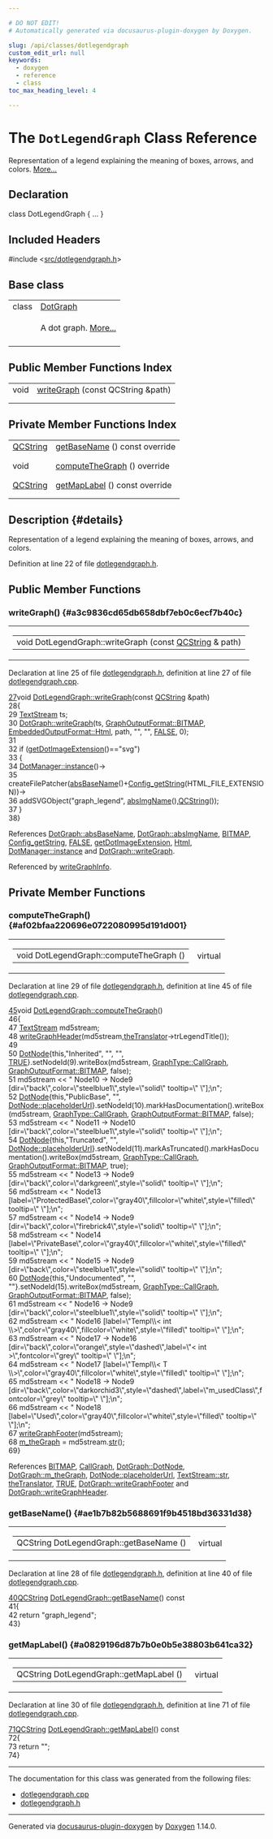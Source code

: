 ```yaml
---

# DO NOT EDIT!
# Automatically generated via docusaurus-plugin-doxygen by Doxygen.

slug: /api/classes/dotlegendgraph
custom_edit_url: null
keywords:
  - doxygen
  - reference
  - class
toc_max_heading_level: 4

---
```


<div class="doxyPage">

# The `DotLegendGraph` Class Reference

<p>Representation of a legend explaining the meaning of boxes, arrows, and colors. <a href="#details">More...</a></p>

## Declaration

<div class="doxyDeclaration">
class DotLegendGraph { ... }
</div>

## Included Headers

<div class="doxyIncludesList">#include &lt;<a href="/web-doxygen/docs/api/files/src/dotlegendgraph-h">src/dotlegendgraph.h</a>&gt;
</div>

## Base class

<table class="doxyMembersIndex">

<tr class="doxyMemberIndexItem">
<td class="doxyMemberIndexItemType" align="left" valign="top">class</td>
<td class="doxyMemberIndexItemName" align="left" valign="top"><a href="/web-doxygen/docs/api/classes/dotgraph">DotGraph</a></td>
</tr>
<tr class="doxyMemberIndexDescription">
<td class="doxyMemberIndexDescriptionLeft"></td>
<td class="doxyMemberIndexDescriptionRight">
<p>A dot graph. <a href="/web-doxygen/docs/api/classes/dotgraph/#details">More...</a></p>
</td>
</tr>
<tr class="doxyMemberIndexSeparator">
<td class="doxyMemberIndexSeparator" colspan="2"></td>
</tr>

</table>

## Public Member Functions Index

<table class="doxyMembersIndex">

<tr class="doxyMemberIndexItem">
<td class="doxyMemberIndexItemType" align="left" valign="top">void</td>
<td class="doxyMemberIndexItemName" align="left" valign="top"><a href="#a3c9836cd65db658dbf7eb0c6ecf7b40c">writeGraph</a> (const QCString &amp;path)</td>
</tr>
<tr class="doxyMemberIndexDescription">
<td class="doxyMemberIndexDescriptionLeft"></td>
<td class="doxyMemberIndexDescriptionRight">
</td>
</tr>
<tr class="doxyMemberIndexSeparator">
<td class="doxyMemberIndexSeparator" colspan="2"></td>
</tr>

</table>

## Private Member Functions Index

<table class="doxyMembersIndex">

<tr class="doxyMemberIndexItem">
<td class="doxyMemberIndexItemType" align="left" valign="top"><a href="/web-doxygen/docs/api/classes/qcstring">QCString</a></td>
<td class="doxyMemberIndexItemName" align="left" valign="top"><a href="#ae1b7b82b5688691f9b4518bd36331d38">getBaseName</a> () const override</td>
</tr>
<tr class="doxyMemberIndexDescription">
<td class="doxyMemberIndexDescriptionLeft"></td>
<td class="doxyMemberIndexDescriptionRight">
</td>
</tr>
<tr class="doxyMemberIndexSeparator">
<td class="doxyMemberIndexSeparator" colspan="2"></td>
</tr>

<tr class="doxyMemberIndexItem">
<td class="doxyMemberIndexItemType" align="left" valign="top">void</td>
<td class="doxyMemberIndexItemName" align="left" valign="top"><a href="#af02bfaa220696e0722080995d191d001">computeTheGraph</a> () override</td>
</tr>
<tr class="doxyMemberIndexDescription">
<td class="doxyMemberIndexDescriptionLeft"></td>
<td class="doxyMemberIndexDescriptionRight">
</td>
</tr>
<tr class="doxyMemberIndexSeparator">
<td class="doxyMemberIndexSeparator" colspan="2"></td>
</tr>

<tr class="doxyMemberIndexItem">
<td class="doxyMemberIndexItemType" align="left" valign="top"><a href="/web-doxygen/docs/api/classes/qcstring">QCString</a></td>
<td class="doxyMemberIndexItemName" align="left" valign="top"><a href="#a0829196d87b7b0e0b5e38803b641ca32">getMapLabel</a> () const override</td>
</tr>
<tr class="doxyMemberIndexDescription">
<td class="doxyMemberIndexDescriptionLeft"></td>
<td class="doxyMemberIndexDescriptionRight">
</td>
</tr>
<tr class="doxyMemberIndexSeparator">
<td class="doxyMemberIndexSeparator" colspan="2"></td>
</tr>

</table>

## Description {#details}

<p>Representation of a legend explaining the meaning of boxes, arrows, and colors.</p>

<p>Definition at line 22 of file <a href="/web-doxygen/docs/api/files/src/dotlegendgraph-h">dotlegendgraph.h</a>.</p>


<div class="doxySectionDef">

## Public Member Functions

### writeGraph() {#a3c9836cd65db658dbf7eb0c6ecf7b40c}

<div class="doxyMemberItem">
<div class="doxyMemberProto">
<table class="doxyMemberLabels">
<tr class="doxyMemberLabels">
<td class="doxyMemberLabelsLeft">
<table class="doxyMemberName">
<tr>
<td class="doxyMemberName">void DotLegendGraph::writeGraph (const <a href="/web-doxygen/docs/api/classes/qcstring">QCString</a> &amp; path)</td>
</tr>
</table>
</td>
</tr>
</table>
</div>
<div class="doxyMemberDoc">



<p>Declaration at line 25 of file <a href="/web-doxygen/docs/api/files/src/dotlegendgraph-h">dotlegendgraph.h</a>, definition at line 27 of file <a href="/web-doxygen/docs/api/files/src/dotlegendgraph-cpp">dotlegendgraph.cpp</a>.</p>


<div class="doxyProgramListing">

<div class="doxyCodeLine"><span class="doxyLineNumber"><a href="#a3c9836cd65db658dbf7eb0c6ecf7b40c">27</a></span><span class="doxyLineContent"><span class="doxyHighlightKeywordType">void</span><span class="doxyHighlight"> <a href="#a3c9836cd65db658dbf7eb0c6ecf7b40c">DotLegendGraph::writeGraph</a>(</span><span class="doxyHighlightKeyword">const</span><span class="doxyHighlight"> <a href="/web-doxygen/docs/api/classes/qcstring">QCString</a> &amp;path)</span></span></div>
<div class="doxyCodeLine"><span class="doxyLineNumber">28</span><span class="doxyLineContent"><span class="doxyHighlight">{</span></span></div>
<div class="doxyCodeLine"><span class="doxyLineNumber">29</span><span class="doxyLineContent"><span class="doxyHighlight">  <a href="/web-doxygen/docs/api/classes/textstream">TextStream</a> ts;</span></span></div>
<div class="doxyCodeLine"><span class="doxyLineNumber">30</span><span class="doxyLineContent"><span class="doxyHighlight">  <a href="/web-doxygen/docs/api/classes/dotgraph/#ae6cbbb6ad88d59dec93692d8c6f70a07">DotGraph::writeGraph</a>(ts, <a href="/web-doxygen/docs/api/files/src/dotgraph-h/#ac60ef98d62b78366a17c9f1bda96523fa75948fda661fec9a2342cec45646e544">GraphOutputFormat::BITMAP</a>, <a href="/web-doxygen/docs/api/files/src/dotgraph-h/#a8680135da08a5ef57cebe20060912dcca3135f4019bee015e2d1ae7f77f9f3f64">EmbeddedOutputFormat::Html</a>, path, </span><span class="doxyHighlightStringLiteral">""</span><span class="doxyHighlight">, </span><span class="doxyHighlightStringLiteral">""</span><span class="doxyHighlight">, <a href="/web-doxygen/docs/api/files/src/qcstring-h/#aa93f0eb578d23995850d61f7d61c55c1">FALSE</a>, 0);</span></span></div>
<div class="doxyCodeLine"><span class="doxyLineNumber">31</span></div>
<div class="doxyCodeLine"><span class="doxyLineNumber">32</span><span class="doxyLineContent"><span class="doxyHighlight">  </span><span class="doxyHighlightKeywordFlow">if</span><span class="doxyHighlight"> (<a href="/web-doxygen/docs/api/files/src/util-cpp/#ab1cc08326518f249ccae693a16f6a10d">getDotImageExtension</a>()==</span><span class="doxyHighlightStringLiteral">"svg"</span><span class="doxyHighlight">)</span></span></div>
<div class="doxyCodeLine"><span class="doxyLineNumber">33</span><span class="doxyLineContent"><span class="doxyHighlight">  {</span></span></div>
<div class="doxyCodeLine"><span class="doxyLineNumber">34</span><span class="doxyLineContent"><span class="doxyHighlight">    <a href="/web-doxygen/docs/api/classes/dotmanager/#af6eb5ac505738992f7440e4a5948997f">DotManager::instance</a>()-&gt;</span></span></div>
<div class="doxyCodeLine"><span class="doxyLineNumber">35</span><span class="doxyLineContent"><span class="doxyHighlight">      createFilePatcher(<a href="/web-doxygen/docs/api/classes/dotgraph/#a00a105210cfc45c863c9cdc3ffbf846b">absBaseName</a>()+<a href="/web-doxygen/docs/api/files/src/config-h/#a737741e6991bdb5694a50075437a9d89">Config_getString</a>(HTML_FILE_EXTENSION))-&gt;</span></span></div>
<div class="doxyCodeLine"><span class="doxyLineNumber">36</span><span class="doxyLineContent"><span class="doxyHighlight">      addSVGObject(</span><span class="doxyHighlightStringLiteral">"graph_legend"</span><span class="doxyHighlight">, <a href="/web-doxygen/docs/api/classes/dotgraph/#a241721d514fbcc695b83683c2be89018">absImgName</a>(),<a href="/web-doxygen/docs/api/classes/qcstring">QCString</a>());</span></span></div>
<div class="doxyCodeLine"><span class="doxyLineNumber">37</span><span class="doxyLineContent"><span class="doxyHighlight">  }</span></span></div>
<div class="doxyCodeLine"><span class="doxyLineNumber">38</span><span class="doxyLineContent"><span class="doxyHighlight">}</span></span></div>

</div>


<p>References <a href="/web-doxygen/docs/api/classes/dotgraph/#a00a105210cfc45c863c9cdc3ffbf846b">DotGraph::absBaseName</a>, <a href="/web-doxygen/docs/api/classes/dotgraph/#a241721d514fbcc695b83683c2be89018">DotGraph::absImgName</a>, <a href="/web-doxygen/docs/api/files/src/dotgraph-h/#ac60ef98d62b78366a17c9f1bda96523fa75948fda661fec9a2342cec45646e544">BITMAP</a>, <a href="/web-doxygen/docs/api/files/src/config-h/#a737741e6991bdb5694a50075437a9d89">Config_getString</a>, <a href="/web-doxygen/docs/api/files/src/qcstring-h/#aa93f0eb578d23995850d61f7d61c55c1">FALSE</a>, <a href="/web-doxygen/docs/api/files/src/util-cpp/#ab1cc08326518f249ccae693a16f6a10d">getDotImageExtension</a>, <a href="/web-doxygen/docs/api/files/src/dotgraph-h/#a8680135da08a5ef57cebe20060912dcca3135f4019bee015e2d1ae7f77f9f3f64">Html</a>, <a href="/web-doxygen/docs/api/classes/dotmanager/#af6eb5ac505738992f7440e4a5948997f">DotManager::instance</a> and <a href="/web-doxygen/docs/api/classes/dotgraph/#ae6cbbb6ad88d59dec93692d8c6f70a07">DotGraph::writeGraph</a>.</p>


<p>Referenced by <a href="/web-doxygen/docs/api/files/src/index-cpp/#a256c275d3b654245e85d7c04e8f417b9">writeGraphInfo</a>.</p>

</div>
</div>

</div>

<div class="doxySectionDef">

## Private Member Functions

### computeTheGraph() {#af02bfaa220696e0722080995d191d001}

<div class="doxyMemberItem">
<div class="doxyMemberProto">
<table class="doxyMemberLabels">
<tr class="doxyMemberLabels">
<td class="doxyMemberLabelsLeft">
<table class="doxyMemberName">
<tr>
<td class="doxyMemberName">void DotLegendGraph::computeTheGraph ()</td>
</tr>
</table>
</td>
<td class="doxyMemberLabelsRight">
<span class="doxyMemberLabels">
<span class="doxyMemberLabel virtual">virtual</span>
</span>
</td>
</tr>
</table>
</div>
<div class="doxyMemberDoc">



<p>Declaration at line 29 of file <a href="/web-doxygen/docs/api/files/src/dotlegendgraph-h">dotlegendgraph.h</a>, definition at line 45 of file <a href="/web-doxygen/docs/api/files/src/dotlegendgraph-cpp">dotlegendgraph.cpp</a>.</p>


<div class="doxyProgramListing">

<div class="doxyCodeLine"><span class="doxyLineNumber"><a href="#af02bfaa220696e0722080995d191d001">45</a></span><span class="doxyLineContent"><span class="doxyHighlightKeywordType">void</span><span class="doxyHighlight"> <a href="#af02bfaa220696e0722080995d191d001">DotLegendGraph::computeTheGraph</a>()</span></span></div>
<div class="doxyCodeLine"><span class="doxyLineNumber">46</span><span class="doxyLineContent"><span class="doxyHighlight">{</span></span></div>
<div class="doxyCodeLine"><span class="doxyLineNumber">47</span><span class="doxyLineContent"><span class="doxyHighlight">  <a href="/web-doxygen/docs/api/classes/textstream">TextStream</a> md5stream;</span></span></div>
<div class="doxyCodeLine"><span class="doxyLineNumber">48</span><span class="doxyLineContent"><span class="doxyHighlight">  <a href="/web-doxygen/docs/api/classes/dotgraph/#a4e1ec8b0e7ecc8e0d27c869e43d75640">writeGraphHeader</a>(md5stream,<a href="/web-doxygen/docs/api/files/src/language-cpp/#a07b18e39f7c5156cd370829e7e6f8534">theTranslator</a>-&gt;trLegendTitle());</span></span></div>
<div class="doxyCodeLine"><span class="doxyLineNumber">49</span></div>
<div class="doxyCodeLine"><span class="doxyLineNumber">50</span><span class="doxyLineContent"><span class="doxyHighlight">  <a href="/web-doxygen/docs/api/classes/dotgraph/#aef4faee1d16e4f21bb649b73001e3261">DotNode</a>{</span><span class="doxyHighlightKeyword">this</span><span class="doxyHighlight">,</span><span class="doxyHighlightStringLiteral">"Inherited"</span><span class="doxyHighlight">, </span><span class="doxyHighlightStringLiteral">""</span><span class="doxyHighlight">, </span><span class="doxyHighlightStringLiteral">""</span><span class="doxyHighlight">, <a href="/web-doxygen/docs/api/files/src/qcstring-h/#aa8cecfc5c5c054d2875c03e77b7be15d">TRUE</a>}.setNodeId(9).writeBox(md5stream, <a href="/web-doxygen/docs/api/files/src/dotgraph-h/#a0c7c85309652245e03563b127f451f72a9d0f6d0fe9c95c9cb09769b9879db1ff">GraphType::CallGraph</a>, <a href="/web-doxygen/docs/api/files/src/dotgraph-h/#ac60ef98d62b78366a17c9f1bda96523fa75948fda661fec9a2342cec45646e544">GraphOutputFormat::BITMAP</a>, </span><span class="doxyHighlightKeyword">false</span><span class="doxyHighlight">);</span></span></div>
<div class="doxyCodeLine"><span class="doxyLineNumber">51</span><span class="doxyLineContent"><span class="doxyHighlight">  md5stream &lt;&lt; </span><span class="doxyHighlightStringLiteral">"  Node10 -&gt; Node9 [dir=\"back\",color=\"steelblue1\",style=\"solid\" tooltip=\" \"];\n"</span><span class="doxyHighlight">;</span></span></div>
<div class="doxyCodeLine"><span class="doxyLineNumber">52</span><span class="doxyLineContent"><span class="doxyHighlight">  <a href="/web-doxygen/docs/api/classes/dotgraph/#aef4faee1d16e4f21bb649b73001e3261">DotNode</a>{</span><span class="doxyHighlightKeyword">this</span><span class="doxyHighlight">,</span><span class="doxyHighlightStringLiteral">"PublicBase"</span><span class="doxyHighlight">, </span><span class="doxyHighlightStringLiteral">""</span><span class="doxyHighlight">, <a href="/web-doxygen/docs/api/classes/dotnode/#ad1c9b1e1192faac2bf956a6a3043be0c">DotNode::placeholderUrl</a>}.setNodeId(10).markHasDocumentation().writeBox(md5stream, <a href="/web-doxygen/docs/api/files/src/dotgraph-h/#a0c7c85309652245e03563b127f451f72a9d0f6d0fe9c95c9cb09769b9879db1ff">GraphType::CallGraph</a>, <a href="/web-doxygen/docs/api/files/src/dotgraph-h/#ac60ef98d62b78366a17c9f1bda96523fa75948fda661fec9a2342cec45646e544">GraphOutputFormat::BITMAP</a>, </span><span class="doxyHighlightKeyword">false</span><span class="doxyHighlight">);</span></span></div>
<div class="doxyCodeLine"><span class="doxyLineNumber">53</span><span class="doxyLineContent"><span class="doxyHighlight">  md5stream &lt;&lt; </span><span class="doxyHighlightStringLiteral">"  Node11 -&gt; Node10 [dir=\"back\",color=\"steelblue1\",style=\"solid\" tooltip=\" \"];\n"</span><span class="doxyHighlight">;</span></span></div>
<div class="doxyCodeLine"><span class="doxyLineNumber">54</span><span class="doxyLineContent"><span class="doxyHighlight">  <a href="/web-doxygen/docs/api/classes/dotgraph/#aef4faee1d16e4f21bb649b73001e3261">DotNode</a>{</span><span class="doxyHighlightKeyword">this</span><span class="doxyHighlight">,</span><span class="doxyHighlightStringLiteral">"Truncated"</span><span class="doxyHighlight">, </span><span class="doxyHighlightStringLiteral">""</span><span class="doxyHighlight">, <a href="/web-doxygen/docs/api/classes/dotnode/#ad1c9b1e1192faac2bf956a6a3043be0c">DotNode::placeholderUrl</a>}.setNodeId(11).markAsTruncated().markHasDocumentation().writeBox(md5stream, <a href="/web-doxygen/docs/api/files/src/dotgraph-h/#a0c7c85309652245e03563b127f451f72a9d0f6d0fe9c95c9cb09769b9879db1ff">GraphType::CallGraph</a>, <a href="/web-doxygen/docs/api/files/src/dotgraph-h/#ac60ef98d62b78366a17c9f1bda96523fa75948fda661fec9a2342cec45646e544">GraphOutputFormat::BITMAP</a>, </span><span class="doxyHighlightKeyword">true</span><span class="doxyHighlight">);</span></span></div>
<div class="doxyCodeLine"><span class="doxyLineNumber">55</span><span class="doxyLineContent"><span class="doxyHighlight">  md5stream &lt;&lt; </span><span class="doxyHighlightStringLiteral">"  Node13 -&gt; Node9 [dir=\"back\",color=\"darkgreen\",style=\"solid\" tooltip=\" \"];\n"</span><span class="doxyHighlight">;</span></span></div>
<div class="doxyCodeLine"><span class="doxyLineNumber">56</span><span class="doxyLineContent"><span class="doxyHighlight">  md5stream &lt;&lt; </span><span class="doxyHighlightStringLiteral">"  Node13 [label=\"ProtectedBase\",color=\"gray40\",fillcolor=\"white\",style=\"filled\" tooltip=\" \"];\n"</span><span class="doxyHighlight">;</span></span></div>
<div class="doxyCodeLine"><span class="doxyLineNumber">57</span><span class="doxyLineContent"><span class="doxyHighlight">  md5stream &lt;&lt; </span><span class="doxyHighlightStringLiteral">"  Node14 -&gt; Node9 [dir=\"back\",color=\"firebrick4\",style=\"solid\" tooltip=\" \"];\n"</span><span class="doxyHighlight">;</span></span></div>
<div class="doxyCodeLine"><span class="doxyLineNumber">58</span><span class="doxyLineContent"><span class="doxyHighlight">  md5stream &lt;&lt; </span><span class="doxyHighlightStringLiteral">"  Node14 [label=\"PrivateBase\",color=\"gray40\",fillcolor=\"white\",style=\"filled\" tooltip=\" \"];\n"</span><span class="doxyHighlight">;</span></span></div>
<div class="doxyCodeLine"><span class="doxyLineNumber">59</span><span class="doxyLineContent"><span class="doxyHighlight">  md5stream &lt;&lt; </span><span class="doxyHighlightStringLiteral">"  Node15 -&gt; Node9 [dir=\"back\",color=\"steelblue1\",style=\"solid\" tooltip=\" \"];\n"</span><span class="doxyHighlight">;</span></span></div>
<div class="doxyCodeLine"><span class="doxyLineNumber">60</span><span class="doxyLineContent"><span class="doxyHighlight">  <a href="/web-doxygen/docs/api/classes/dotgraph/#aef4faee1d16e4f21bb649b73001e3261">DotNode</a>{</span><span class="doxyHighlightKeyword">this</span><span class="doxyHighlight">,</span><span class="doxyHighlightStringLiteral">"Undocumented"</span><span class="doxyHighlight">, </span><span class="doxyHighlightStringLiteral">""</span><span class="doxyHighlight">, </span><span class="doxyHighlightStringLiteral">""</span><span class="doxyHighlight">}.setNodeId(15).writeBox(md5stream, <a href="/web-doxygen/docs/api/files/src/dotgraph-h/#a0c7c85309652245e03563b127f451f72a9d0f6d0fe9c95c9cb09769b9879db1ff">GraphType::CallGraph</a>, <a href="/web-doxygen/docs/api/files/src/dotgraph-h/#ac60ef98d62b78366a17c9f1bda96523fa75948fda661fec9a2342cec45646e544">GraphOutputFormat::BITMAP</a>, </span><span class="doxyHighlightKeyword">false</span><span class="doxyHighlight">);</span></span></div>
<div class="doxyCodeLine"><span class="doxyLineNumber">61</span><span class="doxyLineContent"><span class="doxyHighlight">  md5stream &lt;&lt; </span><span class="doxyHighlightStringLiteral">"  Node16 -&gt; Node9 [dir=\"back\",color=\"steelblue1\",style=\"solid\" tooltip=\" \"];\n"</span><span class="doxyHighlight">;</span></span></div>
<div class="doxyCodeLine"><span class="doxyLineNumber">62</span><span class="doxyLineContent"><span class="doxyHighlight">  md5stream &lt;&lt; </span><span class="doxyHighlightStringLiteral">"  Node16 [label=\"Templ\\&lt; int \\&gt;\",color=\"gray40\",fillcolor=\"white\",style=\"filled\" tooltip=\" \"];\n"</span><span class="doxyHighlight">;</span></span></div>
<div class="doxyCodeLine"><span class="doxyLineNumber">63</span><span class="doxyLineContent"><span class="doxyHighlight">  md5stream &lt;&lt; </span><span class="doxyHighlightStringLiteral">"  Node17 -&gt; Node16 [dir=\"back\",color=\"orange\",style=\"dashed\",label=\"&lt; int &gt;\",fontcolor=\"grey\" tooltip=\" \"];\n"</span><span class="doxyHighlight">;</span></span></div>
<div class="doxyCodeLine"><span class="doxyLineNumber">64</span><span class="doxyLineContent"><span class="doxyHighlight">  md5stream &lt;&lt; </span><span class="doxyHighlightStringLiteral">"  Node17 [label=\"Templ\\&lt; T \\&gt;\",color=\"gray40\",fillcolor=\"white\",style=\"filled\" tooltip=\" \"];\n"</span><span class="doxyHighlight">;</span></span></div>
<div class="doxyCodeLine"><span class="doxyLineNumber">65</span><span class="doxyLineContent"><span class="doxyHighlight">  md5stream &lt;&lt; </span><span class="doxyHighlightStringLiteral">"  Node18 -&gt; Node9 [dir=\"back\",color=\"darkorchid3\",style=\"dashed\",label=\"m_usedClass\",fontcolor=\"grey\" tooltip=\" \"];\n"</span><span class="doxyHighlight">;</span></span></div>
<div class="doxyCodeLine"><span class="doxyLineNumber">66</span><span class="doxyLineContent"><span class="doxyHighlight">  md5stream &lt;&lt; </span><span class="doxyHighlightStringLiteral">"  Node18 [label=\"Used\",color=\"gray40\",fillcolor=\"white\",style=\"filled\" tooltip=\" \"];\n"</span><span class="doxyHighlight">;</span></span></div>
<div class="doxyCodeLine"><span class="doxyLineNumber">67</span><span class="doxyLineContent"><span class="doxyHighlight">  <a href="/web-doxygen/docs/api/classes/dotgraph/#a256ce4336c69cbb9b15e473afc456805">writeGraphFooter</a>(md5stream);</span></span></div>
<div class="doxyCodeLine"><span class="doxyLineNumber">68</span><span class="doxyLineContent"><span class="doxyHighlight">  <a href="/web-doxygen/docs/api/classes/dotgraph/#ab5e616cb48fb662c41e80b713792bc58">m_theGraph</a> = md5stream.<a href="/web-doxygen/docs/api/classes/textstream/#aca8457da22d874f4eb30b35ffe87ebd0">str</a>();</span></span></div>
<div class="doxyCodeLine"><span class="doxyLineNumber">69</span><span class="doxyLineContent"><span class="doxyHighlight">}</span></span></div>

</div>


<p>References <a href="/web-doxygen/docs/api/files/src/dotgraph-h/#ac60ef98d62b78366a17c9f1bda96523fa75948fda661fec9a2342cec45646e544">BITMAP</a>, <a href="/web-doxygen/docs/api/files/src/dotgraph-h/#a0c7c85309652245e03563b127f451f72a9d0f6d0fe9c95c9cb09769b9879db1ff">CallGraph</a>, <a href="/web-doxygen/docs/api/classes/dotgraph/#aef4faee1d16e4f21bb649b73001e3261">DotGraph::DotNode</a>, <a href="/web-doxygen/docs/api/classes/dotgraph/#ab5e616cb48fb662c41e80b713792bc58">DotGraph::m_theGraph</a>, <a href="/web-doxygen/docs/api/classes/dotnode/#ad1c9b1e1192faac2bf956a6a3043be0c">DotNode::placeholderUrl</a>, <a href="/web-doxygen/docs/api/classes/textstream/#aca8457da22d874f4eb30b35ffe87ebd0">TextStream::str</a>, <a href="/web-doxygen/docs/api/files/src/language-cpp/#a07b18e39f7c5156cd370829e7e6f8534">theTranslator</a>, <a href="/web-doxygen/docs/api/files/src/qcstring-h/#aa8cecfc5c5c054d2875c03e77b7be15d">TRUE</a>, <a href="/web-doxygen/docs/api/classes/dotgraph/#a256ce4336c69cbb9b15e473afc456805">DotGraph::writeGraphFooter</a> and <a href="/web-doxygen/docs/api/classes/dotgraph/#a4e1ec8b0e7ecc8e0d27c869e43d75640">DotGraph::writeGraphHeader</a>.</p>

</div>
</div>

### getBaseName() {#ae1b7b82b5688691f9b4518bd36331d38}

<div class="doxyMemberItem">
<div class="doxyMemberProto">
<table class="doxyMemberLabels">
<tr class="doxyMemberLabels">
<td class="doxyMemberLabelsLeft">
<table class="doxyMemberName">
<tr>
<td class="doxyMemberName">QCString DotLegendGraph::getBaseName ()</td>
</tr>
</table>
</td>
<td class="doxyMemberLabelsRight">
<span class="doxyMemberLabels">
<span class="doxyMemberLabel virtual">virtual</span>
</span>
</td>
</tr>
</table>
</div>
<div class="doxyMemberDoc">



<p>Declaration at line 28 of file <a href="/web-doxygen/docs/api/files/src/dotlegendgraph-h">dotlegendgraph.h</a>, definition at line 40 of file <a href="/web-doxygen/docs/api/files/src/dotlegendgraph-cpp">dotlegendgraph.cpp</a>.</p>


<div class="doxyProgramListing">

<div class="doxyCodeLine"><span class="doxyLineNumber"><a href="#ae1b7b82b5688691f9b4518bd36331d38">40</a></span><span class="doxyLineContent"><span class="doxyHighlight"><a href="/web-doxygen/docs/api/classes/qcstring">QCString</a> <a href="#ae1b7b82b5688691f9b4518bd36331d38">DotLegendGraph::getBaseName</a>()</span><span class="doxyHighlightKeyword"> const</span></span></div>
<div class="doxyCodeLine"><span class="doxyLineNumber">41</span><span class="doxyLineContent"><span class="doxyHighlight">{</span></span></div>
<div class="doxyCodeLine"><span class="doxyLineNumber">42</span><span class="doxyLineContent"><span class="doxyHighlight">  </span><span class="doxyHighlightKeywordFlow">return</span><span class="doxyHighlight"> </span><span class="doxyHighlightStringLiteral">"graph_legend"</span><span class="doxyHighlight">;</span></span></div>
<div class="doxyCodeLine"><span class="doxyLineNumber">43</span><span class="doxyLineContent"><span class="doxyHighlight">}</span></span></div>

</div>

</div>
</div>

### getMapLabel() {#a0829196d87b7b0e0b5e38803b641ca32}

<div class="doxyMemberItem">
<div class="doxyMemberProto">
<table class="doxyMemberLabels">
<tr class="doxyMemberLabels">
<td class="doxyMemberLabelsLeft">
<table class="doxyMemberName">
<tr>
<td class="doxyMemberName">QCString DotLegendGraph::getMapLabel ()</td>
</tr>
</table>
</td>
<td class="doxyMemberLabelsRight">
<span class="doxyMemberLabels">
<span class="doxyMemberLabel virtual">virtual</span>
</span>
</td>
</tr>
</table>
</div>
<div class="doxyMemberDoc">



<p>Declaration at line 30 of file <a href="/web-doxygen/docs/api/files/src/dotlegendgraph-h">dotlegendgraph.h</a>, definition at line 71 of file <a href="/web-doxygen/docs/api/files/src/dotlegendgraph-cpp">dotlegendgraph.cpp</a>.</p>


<div class="doxyProgramListing">

<div class="doxyCodeLine"><span class="doxyLineNumber"><a href="#a0829196d87b7b0e0b5e38803b641ca32">71</a></span><span class="doxyLineContent"><span class="doxyHighlight"><a href="/web-doxygen/docs/api/classes/qcstring">QCString</a> <a href="#a0829196d87b7b0e0b5e38803b641ca32">DotLegendGraph::getMapLabel</a>()</span><span class="doxyHighlightKeyword"> const</span></span></div>
<div class="doxyCodeLine"><span class="doxyLineNumber">72</span><span class="doxyLineContent"><span class="doxyHighlight">{</span></span></div>
<div class="doxyCodeLine"><span class="doxyLineNumber">73</span><span class="doxyLineContent"><span class="doxyHighlight">  </span><span class="doxyHighlightKeywordFlow">return</span><span class="doxyHighlight"> </span><span class="doxyHighlightStringLiteral">""</span><span class="doxyHighlight">;</span></span></div>
<div class="doxyCodeLine"><span class="doxyLineNumber">74</span><span class="doxyLineContent"><span class="doxyHighlight">}</span></span></div>

</div>

</div>
</div>

</div>

<hr/>

The documentation for this class was generated from the following files:

<ul>
<li><a href="/web-doxygen/docs/api/files/src/dotlegendgraph-cpp">dotlegendgraph.cpp</a></li>
<li><a href="/web-doxygen/docs/api/files/src/dotlegendgraph-h">dotlegendgraph.h</a></li>
</ul>

<hr/>

<p class="doxyGeneratedBy">Generated via <a href="https://github.com/xpack/docusaurus-plugin-doxygen">docusaurus-plugin-doxygen</a> by <a href="https://www.doxygen.nl">Doxygen</a> 1.14.0.</p>

</div>

